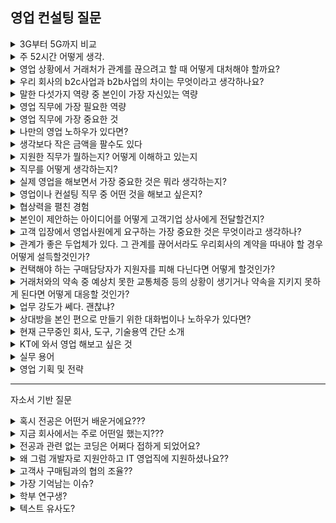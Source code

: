 <t1> 영업 컨설팅 질문 </t1>
-----------------------------------------------------------
<details markdown = "1">
<summary>3G부터 5G까지 비교</summary>
3G는 문자와 음성 서비스를 넘어, 동영상이나 화상 통화 등 멀티미디어 데이터 전송을 가능하게 한 첫번째 기술입니다.<br>
다음 4G는 이전 세대보다 훨씬 빠른 데이터 전송을 제공. 정지 상태 1Gbps, 이동 중에는 100Mbps 이상 속도로, 다양한 네트워크 망 연결 가능<br>
5G는 기존 4G LTE 보다 훨씬 빠른 데이터 전송속도, 넓은 대역폭, 그리고 낮은 지연시간을 특징으로 합니다.<br>
이를 통해 고화질 비디오 스트리밍, 증강현실이나 가상현실 같은 멀티미디어 콘텐츠를 실시간으로 즐기는데 이점을 제공하는 기술입니다.<br>
</details>

<details markdown = "1">
<summary>주 52시간 어떻게 생각.</summary>
네, 주 52시간 근무제의 취지는 분명히 긍정적인 방향으로 설정되었다고 생각합니다. 그러나 업계 현장에서는 근무제와 다르게 52시간을 초과하여 근무하는 경우가 적지 않았습니다. 이는 업무의 특성상 긴급한 요구사항이나 프로젝트의 마감 기한 등으로 인해 불가피한 경우가 많았기 때문입니다. <br>
<br>
따라서 이 제도가 현장의 현실과 더 밀접하게 연동될 수 있도록 데이터를 기반으로 한 지속적인 모니터링과 보완이 필요하다고 생각합니다. 예를 들어, 유연근로제와 같은 대체 방안을 통해 업무 피크 시즌에는 탄력적으로 근무할 수 있도록 하고, 비수기에는 충분한 휴식을 보장받을 수 있는 시스템을 마련하는 것이 중요하다고 봅니다
</details>

<details markdown = "1">
<summary>영업 상황에서 거래처가 관계를 끊으려고 할 때 어떻게 대처해야 할까요?</summary>
만약 거래처가 관계를 끊으려고 한다면, 먼저 침착하게 거래처의 결정에 대한 이유를 파악하려고 노력할 것입니다. 거래처와의 솔직한 대화를 통해 문제의 근본 원인을 이해하고, 그들의 불만사항이나 요구사항을 정확히 파악하겠습니다. 그 후, 거래처의 필요와 우려를 해결할 수 있는 구체적이고 실질적인 해결책을 제시하며, 우리 제품이나 서비스가 장기적으로 그들에게 어떤 가치를 제공할 수 있는지를 강조하겠습니다.
나아가 유연한 조정을 통해 거래 조건을 재협상하는 등 적극적으로 문제를 해결하기 위해 노력할 것입니다. 이를통해 거래처와의 신뢰를 회복하고, 장기적인 관계 유지에 초점을 맞추겠습니다.
</details>

<details markdown = "1">
<summary>우리 회사의 b2c사업과 b2b사업의 차이는 무엇이라고 생각하나요? </summary>
KT의 B2C 사업은 개인 고객 또는 가정을 대상으로 하는 서비스를 제공합니다. 이는 모바일 네트워크, 인터넷 서비스, IPTV 등 일상생활에서 사용되는 통신 서비스를 포함하며, 전 국민과 가정이 이용할 수 있는 매우 보편적인 서비스입니다. B2C 시장은 국내에 한정되어 있으며, 소비자의 성별, 연령, 소득, 거주 지역 등에 따라 다양한 마케팅 전략을 구사합니다. 또한, 통신 서비스가 필수재로 여겨지기 때문에 경기 변동에 크게 영향을 받지 않고 비교적 안정된 수요를 가지고 있습니다.
<br>
반면, KT의 B2B 사업은 다른 기업들을 대상으로 합니다. 이는 기업용 인터넷, 기업 전화 서비스, 그리고 디지털 전환을 위한 다양한 솔루션을 포함합니다. B2B 사업은 통기업 고객의 요구에 맞춘 통신 인프라, 보안, 데이터 관리 등 다양한 디지털 솔루션을 제공하기에 고객의 상황과 니즈에 맞는 상품을 선정하고 제안할 수 있는 기술적인 역량이 중요합니다.그리고 기업 고객들의 필요에 맞춘 맞춤형 서비스를 제공하고, 긴 결정 과정과 구매 주기를 가지며, 종종 대규모 계약이 이루어집니다.
</details>

<details markdown = "1">
<summary>말한 다섯가지 역량 중 본인이 가장 자신있는 역량</summary>
저는 조율을 위한 의사소통 능력에 가장 자신있습니다.<br>
고등학교 1학년 1년동안 또래상담가라는 역할을 맡아 여러 친구들과 대화를 진행했던 경험이 있고, 경청을 기반으로 한 소통 방향을 확립했던거 같다~
이후 실무에서 수많은 이해관계가 얽혀 있는 사업들이 많았다. 이때 경청과 공감을 기반으로 각 이해관계자분들과 얘기를 하고, 중간에서 현실적이고 바람직한 방향을 제시함으로서 여러 사업을 수주했었다.<br>
제가 생각하는 KT는 여러 기술,부서,파트너사와 함께 업무를 진행할 상황이 있을걸로 생각합니다.<br>
제 역랑 기반으로 새롭고 가치있는 성과를 만들어 내고자 한다.
<br>
그다음으로는 추진력
</details>

<details markdown = "1">
<summary>영업 직무에 가장 필요한 역량</summary>
제가 생각하는 영업 직무에 가장 필요한 역량은 경청과 공감을 바탕으로 한 의사소통 능력이라고 생각합니다.<br><br>

한 건의 영업 성과를 만들기 위해서는 다양한 이해관계자들, 즉 고객, 사내 여러 부서, 협력사 등과의 조율 과정이 반드시 필요합니다.<br>
이때 각자의 니즈와 애로사항이 다르기 때문에, 단순히 내 입장을 전달하는 것이 아니라, 상대방의 입장을 충분히 경청하고, 서로 간의 조건과 상황을 고려해 현실적인 대안을 함께 고민하는 과정이 중요합니다.<br><br>

실제로 저도 업무 중, 여러 부서에서 업무 부담을 이유로 협조를 주저하던 사업을 조율을 통해 추진했던 경험이 있습니다. 이런 경험을 통해 느낀 건, 소통은 단순한 전달이 아니라, 연결의 역할을 해야 한다는 점이었습니다.<br><br>

</details>

<details markdown = "1">
<summary>영업 직무에 가장 중요한 것</summary>
저는 무엇보다 고객 지향적 태도가 가장 중요하다고 생각합니다.<br>
제품이나 솔루션에 대한 기술적 이해뿐만 아니라, 고객분들의 비즈니스적 목표나 과제를 경청하고 이에 대한 이해를 기반으로, 적합한 솔루션을 제안드리는것이 성과로 이어진다고생각하기 떄문입니다.<br>
<br> 
그리고 한가지 추가로 말씀드리자면 고객사 분들과 거짓 없이 소통하는 것도 중요하다고 생각합니다.<br>
미팅을 하다보면 수주하고 싶다는 욕심 때문에 안되는 기능을 된다 하거나, 확인이 필요한 사항을 내부 협의 없이 진행할 수 있습니다.<br>
하지만 영업사원은 자신이 하는 말에 책임을 져야 하기 때문에 가능한 것과 가능하지 않은 것의 선을 확실하게 알고 영업할 필요가 있습니다.<br>
무조건적으로 예스만 외치다 고객사와의 약속을 못 지킨다면 신뢰도 잃고, 최악의 경우 낙주를 할 수도 있기 떄문입니다.<br>
따라서 너무 무리해서 영업하다 신뢰를 잃는 것보다 거짓 없이 고객사를 대하는 것이 중요한 것 같습니다.<br>
</details>

</details>

<details markdown = "1">
<summary>나만의 영업 노하우가 있다면?</summary>
"저는 영업에서 가장 중요한 건 결국 신뢰라고 생각합니다. 그래서 저만의 노하우는, 고객에게 '이 사람이 진짜 우리 편에서 같이 일하려고 하는구나'라는 믿음을 주기 위해 행동으로 보여주는 겁니다.

예를 들어, 고객분이 보시기에 저는 단순히 계약을 따내기 위해 온 사람이 아니라, '이 문제를 함께 해결하겠다'는 의지가 느껴지도록 노력합니다. 실무 부서나 임원진을 설득해야 할 때도, 고객의 입장을 충분히 공유하면서 '이 기회를 수주하기 위해 제가 이렇게까지 움직이고 있다'는 걸 내부에도 꾸준히 보여주죠.

결국 고객도, 내부도 저의 진정성과 노력을 보고 마음을 열게 되는 것 같고, 이런 신뢰가 수주나 장기적인 관계로 이어지는 데 도움이 됐습니다."
</details>

<details markdown = "1">
<summary>생각보다 작은 금액을 팔수도 있다</summary>
저는 생각보다 작은 수익이 나는 제품이나 규모가 작은 사업을 진행하게 되더라도 큰 사업과 동일하게 업 , 
무진행을 할것입니다 지금은 비록 작은 상품일지라도 이러한 기업과의 조그마한 계약을 꾸준히 지속하다
보면 점점 신뢰도를 쌓으며 더 큰 사업으로 발전할 가능성이 있기 때문입니다.
</details>

<details markdown = "1">
<summary>지원한 직무가 뭘하는지? 어떻게 이해하고 있는지</summary>
고객분들의 AICT 관련 니즈를 파악하고, 맞춤형 솔루션을 기획,제안,실행까지 연결하는 업무로 이해하고 있습니다.<br>
특히 지역 기반의 고객분들에 맞추어 시장 및 타겟 분석을 통해 사업 기회를 발굴하고, 수익성과 실효성을 고려한 프로젝트 설계와 수행까지 담당하는 종합적인 직무로 이해하고 있습니다.
</details>

<details markdown = "1">
<summary>직무를 어떻게 생각하는지?</summary>
저는 B2B 컨설팅 및 세일즈 직무를 KT 동료들뿐만 아니라 파트너 분들이 힘들게 개발한 솔루션의 가치를 시장에 증명하고, 이를 고객에 니즈에 맞게 제안하여 실질적인 성과로 연결하는 역할이라고 생각합니다.

제가 KT에 입사하게 된다면, 저만의 고객친화적이고 시술적인 역량을 바탕으로, 솔루션의 가치를 시장에 증명하고 항상 목표 이상의 성과를 내는 지원자가 되고자 합니다.
</details>

<details markdown = "1">
<summary>실제 영업을 해보면서 가장 중요한 것은 뭐라 생각하는지?</summary>
저는 무엇보다 고객 지향적 태도가 가장 중요하다고 생각합니다.<br>
제품이나 솔루션에 대한 기술적 이해뿐만 아니라, 고객분들의 비즈니스적 목표나 과제를 경청하고 이에 대한 이해를 기반으로, 적합한 솔루션을 제안드리는것이 성과로 이어진다고생각하기 떄문입니다.<br>
<br> 
그리고 한가지 추가로 말씀드리자면 고객사 분들과 거짓 없이 소통하는 것도 중요하다고 생각합니다.<br>
미팅을 하다보면 수주하고 싶다는 욕심 때문에 안되는 기능을 된다 하거나, 확인이 필요한 사항을 내부 협의 없이 진행할 수 있습니다.<br>
하지만 영업사원은 자신이 하는 말에 책임을 져야 하기 때문에 가능한 것과 가능하지 않은 것의 선을 확실하게 알고 영업할 필요가 있습니다.<br>
무조건적으로 예스만 외치다 고객사와의 약속을 못 지킨다면 신뢰도 잃고, 최악의 경우 낙주를 할 수도 있기 떄문입니다.<br>
따라서 너무 무리해서 영업하다 신뢰를 잃는 것보다 거짓 없이 고객사를 대하는 것이 중요한 것 같습니다.<br>  
</details>

<details markdown = "1">
<summary>영업이나 컨설팅 직무 중 어떤 것을 해보고 싶은지?</summary>
저는 지금까지 고객의 RFI 대응부터 제안서 작성, 기술 협의, 최종 계약까지 영업과 컨설팅의 전 과정을 직접 수행해 본 경험이 있어, 두 역할 모두 자신 있습니다.<br><br>

개인적으로는 고객과의 접점을 넓히고 관계를 구축해나가는 영업 쪽에 흥미를 느끼고 있지만,
현재 근무 중인 회사에서는 오히려 제 컨설팅 역량을 더 높게 평가해 주시는 경우가 많았습니다.<br><br>

결론적으로는 영업과 컨설팅 모두 빠르게 적응해 성과를 낼 수 있다고 생각하며,
KT가 배정해주는 방향에 따라 유연하게 임할 준비가 되어 있습니다.
</details>

<details markdown = "1">
<summary>협상력을 펼친 경험</summary>
한 사례를 말씀드리면, 고객사와 SW 유지보수 계약을 논의하던 중<br>
예산 문제로 비용을 30% 이상 낮춰달라는 요청을 받은 적이 있습니다.<br>
<br>
하지만 당시 저희가 제안한 금액은 기술지원 리소스와 내부 인건비를 고려해 최소 마진으로 산출된 상황이었기 때문에
단순히 가격을 낮추긴 어려웠습니다 <br>.
<br>
그래서 저는 유지보수 범위를 핵심 항목 중심으로 조정하고<br> 고객사의 예산 집행 일정에 맞춰 분할 청구 방식을 제안드렸습니다.<br>
(예: 월 단위 할부 형태)
<br>
이 과정에서 내부 재무팀과도 협의하여 조율을 마쳤고, 결과적으로 고객사는 승인 부담을 줄일 수 있었고, 저희도 가격을 유지한 채 계약을 성사시킬 수 있었습니다.
</details>

<details markdown = "1">
<summary>본인이 제안하는 아이디어를 어떻게 고객기업 상사에게 전달할건지? </summary>
1차적으로 실무진분들에게 해당 솔루션이 고객사분께서 당면한 과제와 어떤 연관이 있고 효과를 줄 수 있을지 기술력과 레퍼런스를 정리하여 전달할 것 같습니다.<br>
전달 과정에서, 해당 내용 긍정적으로 검토 부탁드리며, 상사분께도 전달 부탁드린다라고 말씀드리거나 관련 문의사항이 있으시면 저희가 다시 한번 찾아 뵙겠다! 그때는 상사 분께도 한번 인사드리고 싶다라고 말씀드림 <br>
</details>

<details markdown="1"> 
  <summary>고객 입장에서 영업사원에게 요구하는 가장 중요한 것은 무엇이라고 생각하나?</summary>
고객 입장에서 영업사원에게 가장 바라는 점은 신뢰할 수 있는 파트너가 되어주는 것이라고 생각합니다.<br><br>

단순히 제품이나 서비스를 소개하는 사람이라기보다는, 내가 가진 문제를 제대로 이해하고, 해결책을 함께 고민해줄 사람을 원한다고 느꼈습니다.<br><br>

그래서 저는 고객과의 미팅에서는 먼저 충분히 이야기를 듣고,
그 니즈를 바탕으로 기술적·상황적으로 실현 가능한 제안을 드리려 노력해왔습니다.<br><br>

결국 고객이 가장 신뢰하고 다시 찾는 영업사원은
“이 사람은 내 상황을 이해하고 진심으로 도와주려고 한다”는 인상을 주는 사람이라고 생각합니다.
</details>

<details markdown = "1">
<summary>관계가 좋은 두업체가 있다. 그 관계를 끊어서라도 우리회사의 계약을 따내야 할 경우 어떻게 설득할것인가?</summary>
만약 관계가 좋은 두 업체사이에서 저희 회사의 계약을 따내야 한다면, 저는 타 제품에 비해 저희 제품이 고객사의 비즈니스적 목표나 성장에 어떻게 기여할 수 있는지를 명확하게 제시할 것 같습니다.
그리고 저는 고객분들에게 제가 단순히 제품을 판매하는 것 뿐 아니라, 고객분들의 성공을 위해 진정으로 함께하는 파트너임을 행동을 통해 보여드릴것 같습니다.<br>
</details>

<details markdown = "1">
<summary>컨택해야 하는 구매담당자가 지원자를 피해 다닌다면 어떻게 할것인가?</summary>
우선 담당자분께서 바쁘거나 다른 우선순위에 집중 하시는 경우라면, 고객분의 입장을 이해하려고 노력할 것입니다.
만약 저희의 제품이 마음에 들지 않으셔서 저를 피해 다니신다면, 이메일이나 메세지를 통해 저희 제품에 이점과 고객분들의 비즈니스에 어떤 영향을 미칠 수 있는지 보내드려, 마음을 돌리기 위해 노력하겠습니다.
</details>

<details markdown = "1">
<summary>거래처와의 약속 중 예상치 못한 교통체증 등의 상황이 생기거나 약속을 지키지 못하게 된다면 어떻게 대응할 것인가?</summary>
예상치 못한 교통체증과 같은 상황이 발생한다면, 가능한 빨리 거래처에 연락해서 상황을 알리고, 사과의 말을 전하고 예상 도착 시간을 알려드릴거 같습니다.<br>
그리고 이런 상황이 다시는 발생하지 않도록, 약속 시간을 보다 여유롭게 잡거나, 1시간 정도 일찍 도착할것 같습니다.<br>
</details>


<details markdown = "1">
<summary>업무 강도가 쎄다. 괜찮냐?</summary>
고객사분들과 일을 하는 과정에서 야근이나 주말근무도 불가피 할 수 있다고 생각합니다.<br>
이때 제 업무 능력을 성장시킨다는 마음가짐과 저희 동료분들의 노력을 증명한다는 책임감을 바탕으로 성실히 업무에 임하도록 하겠습니다.
</details>

<details markdown = "1">
<summary>상대방을 본인 편으로 만들기 위한 대화법이나 노하우가 있다면? </summary>
저는 상대방의 이야기를 경청하고, 상대방의 의견을 존중하는 것에서 시작된다고 생각합니다.
이때 상대방의 감정과 동기를 이해하고 그에 맞게 공감함으로서, 상대방에게 신뢰감을 줄 수 있고, 제게 마음을 좀더 열 수 있다고 생각합니다.
</details>

<details markdown = "1">
<summary>현재 근무중인 회사, 도구, 기술용역 간단 소개 </summary>
당사는 미션크리티컬 산업에서 SW 검증과 개발을 주로 하고 있는 업체입니다.<br>
여기서 미션크리티컬 이라는 단어를 간단히 설명드리자면, 작은 코드 실수가 인명 피해와 같은 치명적인 결과를 야기할 수 있는 산업을 뜻하고, 저희는 이러한 산업에서 20년 이상 SW 검증과 개발 노하우를 쌓아온 기업입니다.<br>
자동차, 국방, 원자력 산업을 필두로 금융, 로봇, 의료 산업으로의 사업을 키워나가고 있으며, 자동차 도메인에서는 국내 가장 많은 인력과 레퍼런스,기술력을 보유하고 있는 업체입니다.<br>  
저희는 크게 3가지 영역에서 사업을 영위하고 있습니다.<br> 우선 저희는 자체 기술로 개발한 SW 검증도구를 판매하고 있습니다. 그리고 SW 개발과 검증 기술용역 사업 또한 진행하고 있으며, 최근에는 검증 트렌드에 맞게 AI 와 빅데이터 기반 시스템에 대한 검증 기술력을 키워나가고 있습니다.<br>
<br>
요즘 테스팅 시장에서 가장 기본적으로 진행하는 것이 정적 검증과 동적 검증입니다.<br>
정적분석은 코드를 실제로 실행하지 않고 소스코드 자체를 분석해 런타임 에러, 코딩 규칙검사, 품질 메트릭을 검출하는 것
동적 분석은 코드를 실제로 실행시키면서 런타임 환경에서의 오류(메모리릭, 버퍼오버플로우)를 탐지하는 것
단위 테스트는 개별 모듈이 정확히 동작하는지 확인하는 것이고, 통합 테스트는 모듈 간에 결합 시 정상적으로 작동하는지 확인하는 과정
<br>
저희는 정적검증은 A라는 도구로 지원드리고, 동적 검증은 B라는 통해 지원드리고 있습니다.<br>
두 도구 다 국내에서 개발된 도구이지만, SGS TUV나 CWE와 같은 국제적 인증을 받은 도구입니다.<br>
<br>
A를 사용하시면 코드 실행하지 않고도 일부 런타임 에러 검출이 가능ㅇ합니다. 또한 산업군에서 요구되는 다양한 국제 표준을 기반으로, 현재 소스코드가 이를 잘 지키고 있는지 확인하실 수 있습니다. 또한 한국 완성차 업체에서 요구하는 사이버보안 코딩 규칙에 대응하실 수 있고, 코드의 상태 정보인 품질 메트릭 또한 측정하실 수 있습니다.<br>
<br>
B를 사용하시면 문장,분기,함수,함수 호출 커버리지뿐만 아니라 MC/DC 커버리지 까지 측정하실 수 있는 도구입니다.<br>
B를 통해 단위 통합 테스트를 수행하시면, 툴에서 내부적으로 코드를 분석하여 일부 TC를 자동으로 만들어 줍니다. 예를들어 구문 커버리지 50%라는 문구가 나왓을시, 나머지 50%의 코드를 확인하여 어떤 부분이 테스트가 안됐는지 확인하고, 인풋과 아웃풋을 기반으로 TC를 만들어 테스트 커버리지를 채워나가는 도구입니다.<br>
</details>



<details markdown="1"> <summary>KT에 와서 영업 해보고 싶은 것</summary>
제가 KT에 입사하게 된다면, **MPC(매니지드 플랫폼 클라우드)**를 중심으로 한 제안을 적극적으로 해보고 싶습니다.<br><br>

현재 자동차 산업에서는 **SDV(소프트웨어 정의 차량)**와 시뮬레이션 기반 검증이 핵심 트렌드로 자리잡고 있으며,
이에 따라 생성되는 대용량 데이터의 저장, 분석, 보안 관리에 대한 수요가 빠르게 증가하고 있습니다.<br><br>

실제 현업 미팅에서 고객분들로부터<br>
“경영진이 AI나 클라우드에 관심은 많은데, 실제 도입 시 보안과 비용 이슈 때문에 어려움이 있다”는
VoC를 자주 들은 바 있습니다.<br><br>

이러한 고객의 고민에 대응해, 구독형 과금 구조와 하이브리드 클라우드의 유연성, 보안성, 비용 효율성을 함께 설명드림으로써
기술적 이해에 기반한 설득력 있는 제안으로 성과를 내보고 싶습니다.<br>
<br>
+ 물류 자동화에 관심이 있으신 고객분들께 KT 하이오더 + 서빙로봇을 함께 제안드리고자 한다.<br>
</details>

<details markdown="1"> <summary>실무 용어</summary>
: ``RFI->RFP-> RFQ``  보통 대기업이나 공공기관 대상. 복수 벤더 대상 비교 평가 입찰하고. 정량평가 + 정성평가. 가격 외에도 기술력, 제안서 품질, 기업 신뢰도 등 다면적 평가. 계약은 최종 우선협상대상자 선정 후 채결<br>
: `수의 계약`은 입찰없이 발주처와 특정 업체 간 직접 계약을 체결하는 것. 대부분 기존 고객 기반으로 진행. 예를들어 기존 유지보수 계약 연장 및 추가 라이선스 구매.<br> 
- RFI(Request for Information) : 고객분께서 정보 수집 차원에서 회사나 제품에 대한 정보 요청<br>
- RFP(Request for Proprosal) : 고객분께서 제안서를 요청하는 공식 문서<br>
- RFQ(Quotation) : 견적 제출 요청<br>
- Lead : 잠재 고객 <br>
- PoC : 제안 솔루션이 실제 구현 가능한지 사전 테스트<br>
- Pilot : 고객 환경에서 제한적으로 기능 테스트 <br>
- UpSell : 기존 고객에게 상위 서비스 판매<br>
- Cross-Sell : 기존 고객에게 다른 제품/서비스 추가 판매<br>
- ROI(Retrun on investment) : 투자 대비 수익률<br>
- TCO(Total Cost of Onwership) : 총 소유 비용(제품가격 + 유지보수 비용) <br>
- NDA : 비밀유지<br>
- MSA : 마스터 계약서 (여러 건의 계약 반복 진행 시, 공통적인 조건을 한번에 묶어 정해놓는 계약)<br>
- 플로팅 라이선스 : 동시 접속 수 기준 라이선스<br>
- CRM : 고객관계관리 시스템<br>
- 온 프레미스 : 고객 자체 서버에 설치하는 방식<br>
- 프리 세일즈 : 계약전 기술 제안 및 컨설팅<br>
- 노드락 : 고정된 한개의 PC에서만 사용 가능한 라이선스<br>
- LOI : 계약전 당사자간의 합의 관련 내용이 명시된 문서
</details>

<details markdown="1"> <summary>영업 기획 및 전략</summary>
성공적인 영업을 위해서는 와 비즈니스에 따른 큰 틀의 영업 전략을 파악하고 산업에 따른 세부 B2B B2C 
전략을 세울 수 있어야 합니다 잠재 고객의 파악을 통해 영업 전략을 기획 고객과의 신뢰를 형성하여 영
업 전반의 과정을 이끌어 나가는 능력은 영업 직무에 요구되는 기본 핵심 역량이라고 할 수 있습니다. 
B2B · 영업은 일반적으로 더 높은 가격대의 제품 서비스를 다루고 판매 주기가 일반 소비재처럼 짧지 않으므
로 제품을 구매를 통한 기업의 비용 기대 수익을 고려한 합리적인 결정에 의존합니다 따라서 소비자의 정
서적 결정에 의존하는 영업과는 달리 영업은 제품과 서비스에 대한 전문적인 정보를 제공하여 B2C , B2B 
영업 상품이 장기적으로 회사의 수익에 어떤 긍정적인 영향을 미칠 수 있는지를 강조하는 것이 좋습니다. 
</details>

-----------------------------------------------------------
<t2> 자소서 기반 질문 </t2>

<details markdown = "1">
<summary>혹시 전공은 어떤거 배운거에요???</summary>
저는 전공과정에서 주로 위성 영상 데이터 처리와 활용 방법에 대해 배웠습니다.<br>
그 외에 GIS라는 지리 정보시스템에 대해서 배웠었습니다.<br>
-> GIS : 지리 관련된 정보를 데이터화하여 국가 관련 정책 수립 시 기반이 되는 데이터 분석
</details>

<details markdown = "1">
<summary>지금 회사에서는 주로 어떤일 했는지???</summary>
저는 자동차 도메인에서 SW 검증 도구를 판매하고, SW 개발 및 검증 기술용역을 제안하고 수주하는 업무를 수행하고 있습니다.<br>
그리고 고객사 구매팀과 비용 관련하여 협의, VoC 대응, 영업전략을 수립하는 업무도 함께 진행하였습니다.<br>
</details>

<details markdown = "1">
<summary>전공과 관련 없는 코딩은 어쩌다 접하게 되었어요?</summary>
학부 시절 위성정보 프로그래밍 실습이라는 과목에서 언어에 대한 이해도를 높이기 위해 fortran이라는 언어로 성적 관리 프로그램을 만들게 되었습니다.
이때 코딩을 바탕으로 SW를 만든다는 것에 대해 흥미를 가지게 되었고 한번 접해보고 싶어서 도전하게 되었습니다.<br>
</details>

<details markdown = "1">
<summary>왜 그럼 개발자로 지원안하고 IT 영업직에 지원하셨나요??</summary>
처음에는 컴퓨터공학을 배우면서 프로젝트 관리자(PM)를 목표로 준비해왔습니다. 다양한 사람들과 협업하고 조율하며 프로젝트를 이끌어가는 PM의 역할에 매력을 느꼈기 때문입니다.<br>
<br>
그러던 중 PM 직무를 준비하면서 IT 영업 직무에 대해서도 자연스럽게 알게 되었고, 두 직무 모두 유관 부서 및 외부 이해관계자와의 소통이 중요한 공통점이 있다는 것을 알게 되었습니다. 다만, IT 영업은 기술에 대한 이해를 바탕으로 고객과 직접 소통하고, 수주를 통해 매출이라는 명확한 성과를 만들어낸다는 점에서 저에게는 더욱 도전적이고 매력적으로 다가와서 시작하게 되었습니다.<br>
</details>

<details markdown = "1">
<summary>고객사 구매팀과의 협의 조율??</summary>
양 사의 SW 부서에서는 기술적, 가격적으로 협의가 완료되었지만 구매팀에서 내부에서 산출된 인력 단가를 기준으로 너무 비싸다는 답변을 받은 기억이 있다.<br>
이때 당사만이 가지는 장점(국내 외주 업체 중 유일하게 양산 경험)과 해당 비용이 산출된 근거(SW 산업협회의 인력노임단가 가이드, 직접경비 + 재경비 + 기술료를 합쳤을때)를 합리적으로 제시하여 네고를 진행하지 않고 최종적으로 사업을 수주했던 것이 기억에 남음.<br>
</details>

<details markdown = "1">
<summary>가장 기억남는 이슈?</summary>
완성차 업체에서 당사 도구를 유효한 도구 리스트 상에서 제외를 했던 적 있다.<br>
이로 인해 수많은 고객분들이 도구로 검증한 결과물을 전달 했으나 reject<br>
이를 위해 빠르게 담당 실장님과 의논하여 오탐을 어떻게 해결할지 WBS를 완성차 업체에 제공<br>
최종적으로 다시 유효한 도구로 인정받음<br>
</details>

<details markdown = "1">
<summary>학부 연구생?</summary>
한 8개월 함<br>
한 과학원의 과제를 수주해서 진행함. 해상도가 낮아 사용되지 않는 장비의 이산화질소 농도 산출 가능 여부를 판단하고 개선 방안을 도출하는 사업 진행.<br>
이때 관련 논문과 시뮬레이션 데이터를 통해 현재 장비로는 신뢰성있는 농도 산출이 불가능하다는 점을 제시하고, 장비 튜닝을 통해 신뢰 범위 내 농도 산출을 진행 함.<br>
</details>

<details markdown = "1">
<summary>텍스트 유사도?</summary>
제가 짧게 설명하기에 적합한 용어라 생각해서 텍스트 유사도라고 표현<br>
실제로는 영업기회명에 도구 사용목적이나 관련 표준명이 적혀있을때, 이를 도구 명칭으로 개선하는 자동화 코드 작성 <br>
관리 되지 않는 도구 영업기회 65건과 30곳 제안. 고객사별 최근 이슈 도구 사용 이력<br>
</details>











